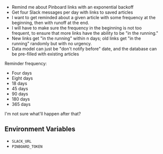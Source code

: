 - Remind me about Pinboard links with an exponential backoff
- Get four Slack messages per day with links to saved articles
- I want to get reminded about a given article with some frequency at the beginning, then with runoff at the end.
- I will have to make sure the frequency in the beginning is not too frequent, to ensure that more links have the ability to be "in the running."
- New links get "in the running" within n days; old links get "in the running" randomly but with no urgency.
- Data model can just be "don't notify before" date, and the database can be pre-filled with existing articles

Reminder frequency:
- Four days
- Eight days
- 18 days
- 45 days
- 90 days
- 180 days
- 365 days

I'm not sure what'll happen after that?

## Environment Variables

- `SLACK_URL`
- `PINBOARD_TOKEN`